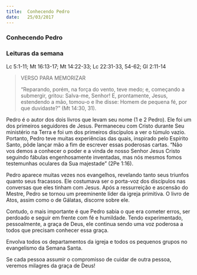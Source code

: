 ```yaml
---
title:  Conhecendo Pedro
date:   25/03/2017
---
```


### Conhecendo Pedro

### Leituras da semana
Lc 5:1-11; Mt 16:13-17; Mt 14:22-33; Lc 22:31-33, 54-62; Gl 2:11-14

> <p>VERSO PARA MEMORIZAR</p>
> “Reparando, porém, na força do vento, teve medo; e, começando a submergir, gritou: Salva-me, Senhor! E, prontamente, Jesus, estendendo a mão, tomou-o e lhe disse: Homem de pequena fé, por que duvidaste?” (Mt 14:30, 31).

Pedro é o autor dos dois livros que levam seu nome (1 e 2 Pedro). Ele foi um dos primeiros seguidores de Jesus. Permaneceu com Cristo durante Seu ministério na Terra e foi um dos primeiros discípulos a ver o túmulo vazio. Portanto, Pedro teve muitas experiências das quais, inspirado pelo Espírito Santo, pôde lançar mão a fim de escrever essas poderosas cartas. “Não vos demos a conhecer o poder e a vinda de nosso Senhor Jesus Cristo seguindo fábulas engenhosamente inventadas, mas nós mesmos fomos testemunhas oculares da Sua majestade” (2Pe 1:16).

Pedro aparece muitas vezes nos evangelhos, revelando tanto seus triunfos quanto seus fracassos. Ele costumava ser o porta-voz dos discípulos nas conversas que eles tinham com Jesus. Após a ressurreição e ascensão do Mestre, Pedro se tornou um preeminente líder da igreja primitiva. O livro de Atos, assim como o de Gálatas, discorre sobre ele.

Contudo, o mais importante é que Pedro sabia o que era cometer erros, ser perdoado e seguir em frente com fé e humildade. Tendo experimentado, pessoalmente, a graça de Deus, ele continua sendo uma voz poderosa a todos que precisam conhecer essa graça.

Envolva todos os departamentos da igreja e todos os pequenos grupos no evangelismo da Semana Santa.

Se cada pessoa assumir o compromisso de cuidar de outra pessoa, veremos milagres da graça de Deus!